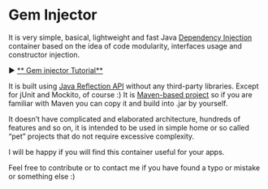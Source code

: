 
# Gem Injector


It is very simple, basical, lightweight and fast Java [Dependency Injection](https://en.wikipedia.org/wiki/Dependency_injection) container based on the idea of code modularity, interfaces usage and constructor injection.

:arrow_forward:  [** Gem injector Tutorial**](https://github.com/Diarsid/gem-injector/blob/master/docs/tutorial.md)

It is built using [Java Reflection API](https://docs.oracle.com/javase/8/docs/api/java/lang/reflect/package-summary.html) without any third-party libraries. Except for jUnit and Mockito, of course :) It is [Maven-based project](https://maven.apache.org) so if you are familiar with Maven you can copy it and build into .jar by yourself.

It doesn’t have complicated and elaborated architecture, hundreds of features and so on, it is intended to be used in simple home or so called “pet” projects that do not require excessive complexity.

I will be happy if you will find this container useful for your apps.

Feel free to contribute or to contact me if you have found a typo or mistake or something else :) 

